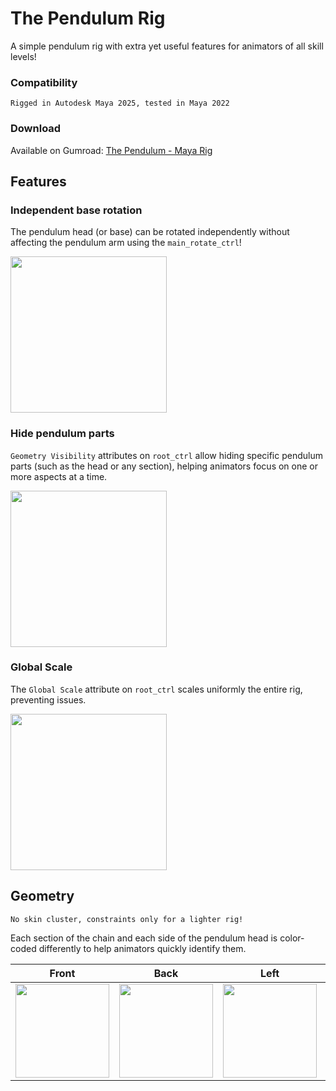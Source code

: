 # The Pendulum Rig
A simple pendulum rig with extra yet useful features for animators of all skill levels!

### Compatibility

```
Rigged in Autodesk Maya 2025, tested in Maya 2022
```

### Download

Available on Gumroad: [The Pendulum - Maya Rig](https://iolandafilipponi.gumroad.com/l/thependulumrig?layout=profile)


## Features

### Independent base rotation
The pendulum head (or base) can be rotated independently without affecting the pendulum arm using the ``main_rotate_ctrl``!

<img src="https://github.com/user-attachments/assets/73b88325-da2c-45e3-8798-93921e22f30e" width="250" height="250">

### Hide pendulum parts
``Geometry Visibility`` attributes on ``root_ctrl`` allow hiding specific pendulum parts (such as the head or any section), helping animators focus on one or more aspects at a time.

<img src="https://github.com/user-attachments/assets/f28d4099-b698-471a-866a-2e269267639e" width="250" height="250">


### Global Scale
The ``Global Scale`` attribute on ``root_ctrl`` scales uniformly the entire rig, preventing issues.

<img src="https://github.com/user-attachments/assets/fbb68ddd-0929-4fae-8688-b3f8d8f3cd9f" width="250" height="250">


## Geometry

```
No skin cluster, constraints only for a lighter rig!
```

Each section of the chain and each side of the pendulum head is color-coded differently to help animators quickly identify them.

| Front | Back | Left | Right |
|--------|--------|--------|--------|
| <img src="https://github.com/user-attachments/assets/9aca7cea-605e-4489-b957-93b65ab97b85" width="150"> | <img src="https://github.com/user-attachments/assets/3126a39e-29ef-477d-a854-e3cf66626cb5" width="150"> | <img src="https://github.com/user-attachments/assets/da6c071c-5d71-4d71-8fa9-4b63f54e2f4b" width="150"> | <img src="https://github.com/user-attachments/assets/b754ff2a-ce88-444e-a9a3-684e26b89489" width="150"> |
